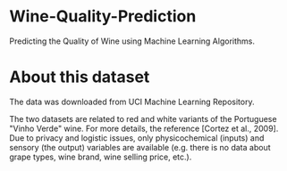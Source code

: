 # Wine-Quality-Prediction
Predicting the Quality of Wine using Machine Learning Algorithms.
# About this dataset
The data was downloaded from UCI Machine Learning Repository.

The two datasets are related to red and white variants of the Portuguese "Vinho Verde" wine. For more details, the reference [Cortez et al., 2009]. Due to privacy and logistic issues, only physicochemical (inputs) and sensory (the output) variables are available (e.g. there is no data about grape types, wine brand, wine selling price, etc.).

